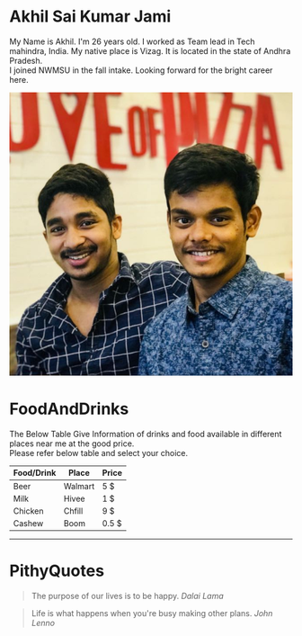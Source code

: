 # Akhil Sai Kumar Jami 
 My Name is Akhil. I'm 26 years old. I worked as Team lead in Tech mahindra, India. My native place is Vizag. It is located in the state of Andhra Pradesh.<br> I joined NWMSU in the fall intake. Looking forward for the bright career here. 


 ![My picture](/Akhil1.jpg?raw=true)

 # FoodAndDrinks
   The Below Table Give Information of drinks and food available in different places near me at the good price.<br> Please refer below table and select your choice.

   | Food/Drink | Place    | Price  |
   | ---------- | -------- | ------ |
   | Beer       | Walmart  | 5 $    |
   | Milk       | Hivee    | 1 $    |
   | Chicken    | Chfill   | 9 $    |
   | Cashew     | Boom     | 0.5 $  |

   ---

   # PithyQuotes

   > The purpose of our lives is to be happy.     *Dalai Lama*

   > Life is what happens when you're busy making other plans.  *John Lenno*
